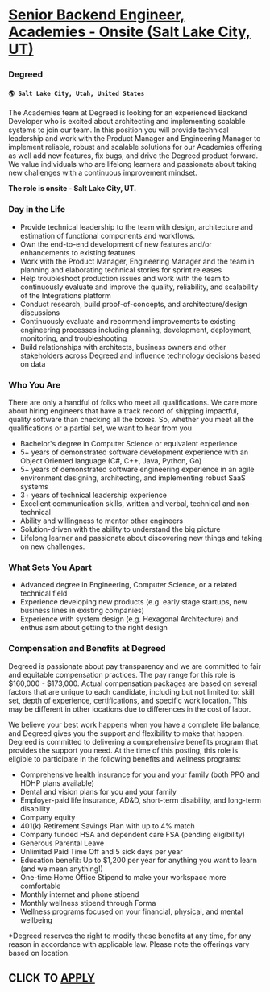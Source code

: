 # [Senior Backend Engineer, Academies - Onsite (Salt Lake City, UT)](https://www.remotewlb.com/apply/senior-backend-engineer-academies-onsite-salt-lake-city-ut)  
### Degreed  
#### `🌎 Salt Lake City, Utah, United States`  

The Academies team at Degreed is looking for an experienced Backend Developer who is excited about architecting and implementing scalable systems to join our team. In this position you will provide technical leadership and work with the Product Manager and Engineering Manager to implement reliable, robust and scalable solutions for our Academies offering as well add new features, fix bugs, and drive the Degreed product forward. We value individuals who are lifelong learners and passionate about taking new challenges with a continuous improvement mindset.

**The role is onsite - Salt Lake City, UT.**

### Day in the Life

  * Provide technical leadership to the team with design, architecture and estimation of functional components and workflows.
  * Own the end-to-end development of new features and/or enhancements to existing features
  * Work with the Product Manager, Engineering Manager and the team in planning and elaborating technical stories for sprint releases
  * Help troubleshoot production issues and work with the team to continuously evaluate and improve the quality, reliability, and scalability of the Integrations platform
  * Conduct research, build proof-of-concepts, and architecture/design discussions
  * Continuously evaluate and recommend improvements to existing engineering processes including planning, development, deployment, monitoring, and troubleshooting
  * Build relationships with architects, business owners and other stakeholders across Degreed and influence technology decisions based on data

### Who You Are

There are only a handful of folks who meet all qualifications. We care more about hiring engineers that have a track record of shipping impactful, quality software than checking all the boxes. So, whether you meet all the qualifications or a partial set, we want to hear from you

  * Bachelor's degree in Computer Science or equivalent experience
  * 5+ years of demonstrated software development experience with an Object Oriented language (C#, C++, Java, Python, Go)
  * 5+ years of demonstrated software engineering experience in an agile environment designing, architecting, and implementing robust SaaS systems
  * 3+ years of technical leadership experience
  * Excellent communication skills, written and verbal, technical and non-technical
  * Ability and willingness to mentor other engineers
  * Solution-driven with the ability to understand the big picture
  * Lifelong learner and passionate about discovering new things and taking on new challenges.

### What Sets You Apart

  * Advanced degree in Engineering, Computer Science, or a related technical field
  * Experience developing new products (e.g. early stage startups, new business lines in existing companies)
  * Experience with system design (e.g. Hexagonal Architecture) and enthusiasm about getting to the right design

### **Compensation and Benefits at Degreed**

Degreed is passionate about pay transparency and we are committed to fair and equitable compensation practices. The pay range for this role is $160,000 - $173,000. Actual compensation packages are based on several factors that are unique to each candidate, including but not limited to: skill set, depth of experience, certifications, and specific work location. This may be different in other locations due to differences in the cost of labor.

We believe your best work happens when you have a complete life balance, and Degreed gives you the support and flexibility to make that happen. Degreed is committed to delivering a comprehensive benefits program that provides the support you need. At the time of this posting, this role is eligible to participate in the following benefits and wellness programs:

  * Comprehensive health insurance for you and your family (both PPO and HDHP plans available)
  * Dental and vision plans for you and your family
  * Employer-paid life insurance, AD&D, short-term disability, and long-term disability
  * Company equity
  * 401(k) Retirement Savings Plan with up to 4% match
  * Company funded HSA and dependent care FSA (pending eligibility)
  * Generous Parental Leave
  * Unlimited Paid Time Off and 5 sick days per year
  * Education benefit: Up to $1,200 per year for anything you want to learn (and we mean anything!)
  * One-time Home Office Stipend to make your workspace more comfortable
  * Monthly internet and phone stipend
  * Monthly wellness stipend through Forma
  * Wellness programs focused on your financial, physical, and mental wellbeing

*Degreed reserves the right to modify these benefits at any time, for any reason in accordance with applicable law. Please note the offerings vary based on location.

  
## CLICK TO [APPLY](https://www.remotewlb.com/apply/senior-backend-engineer-academies-onsite-salt-lake-city-ut)

